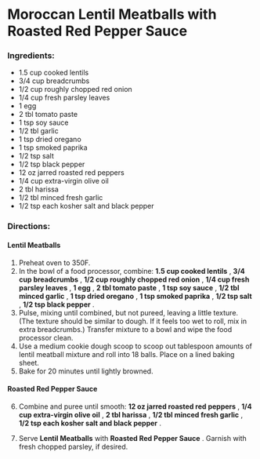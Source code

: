 # Moroccan Lentil Meatballs with Roasted Red Pepper Sauce 

### Ingredients: 
* 1.5 cup cooked lentils
* 3/4 cup breadcrumbs
* 1/2 cup roughly chopped red onion
* 1/4 cup fresh parsley leaves
* 1 egg
* 2 tbl tomato paste
* 1 tsp soy sauce
* 1/2 tbl garlic
* 1 tsp dried oregano
* 1 tsp smoked paprika
* 1/2 tsp salt
* 1/2 tsp black pepper
* 12 oz jarred roasted red peppers
* 1/4 cup extra-virgin olive oil
* 2 tbl harissa
* 1/2 tbl minced fresh garlic
* 1/2 tsp each kosher salt and black pepper

### Directions: 

#### Lentil Meatballs
1. Preheat oven to 350F. 
2. In the bowl of a food processor, combine: **1.5 cup cooked lentils** , **3/4 cup breadcrumbs** , **1/2 cup roughly chopped red onion** , **1/4 cup fresh parsley leaves** , **1 egg** , **2 tbl tomato paste** , **1 tsp soy sauce** , **1/2 tbl minced garlic** , **1 tsp dried oregano** , **1 tsp smoked paprika** , **1/2 tsp salt** , **1/2 tsp black pepper** . 
3. Pulse, mixing until combined, but not pureed, leaving a little texture. (The texture should be similar to dough. If it feels too wet to roll, mix in extra breadcrumbs.) Transfer mixture to a bowl and wipe the food processor clean. 
4. Use a medium cookie dough scoop to scoop out tablespoon amounts of lentil meatball mixture and roll into 18 balls. Place on a lined baking sheet. 
5. Bake for 20 minutes until lightly browned. 



#### Roasted Red Pepper Sauce
6. Combine and puree until smooth: **12 oz jarred roasted red peppers** , **1/4 cup extra-virgin olive oil** , **2 tbl harissa** , **1/2 tbl minced fresh garlic** , **1/2 tsp each kosher salt and black pepper** . 


7. Serve **Lentil Meatballs** with **Roasted Red Pepper Sauce** . Garnish with fresh chopped parsley, if desired. 
